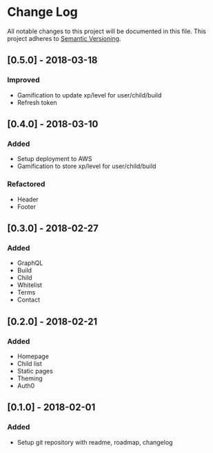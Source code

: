 # Change Log
All notable changes to this project will be documented in this file.
This project adheres to [Semantic Versioning](http://semver.org/).

## [0.5.0] - 2018-03-18

### Improved
- Gamification to update xp/level for user/child/build
- Refresh token

## [0.4.0] - 2018-03-10

### Added
- Setup deployment to AWS
- Gamification to store xp/level for user/child/build

### Refactored
- Header
- Footer

## [0.3.0] - 2018-02-27

### Added
- GraphQL
- Build
- Child
- Whitelist
- Terms
- Contact

## [0.2.0] - 2018-02-21

### Added
- Homepage
- Child list
- Static pages
- Theming
- Auth0

## [0.1.0] - 2018-02-01

### Added
- Setup git repository with readme, roadmap, changelog
